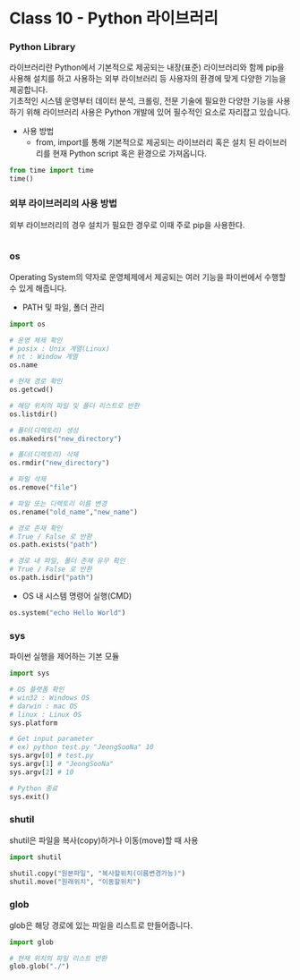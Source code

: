 # Class 10 - Python 라이브러리

### Python Library
라이브러리란 Python에서 기본적으로 제공되는 내장(표준) 라이브러리와 함께 pip을 사용해 설치를 하고 사용하는 외부 라이브러리 등 사용자의 환경에 맞게 다양한 기능을 제공합니다.  
기초적인 시스템 운영부터 데이터 분석, 크롤링, 전문 기술에 필요한 다양한 기능을 사용하기 위해 라이브러리 사용은 Python 개발에 있어 필수적인 요소로 자리잡고 있습니다.

- 사용 방법
    - from, import를 통해 기본적으로 제공되는 라이브러리 혹은 설치 된 라이브러리를 현재 Python script 혹은 환경으로 가져옵니다.
```py
from time import time
time()
```
### 외부 라이브러리의 사용 방법
외부 라이브러리의 경우 설치가 필요한 경우로 이때 주로 pip을 사용한다.

```bash

```

### os
Operating System의 약자로 운영체제에서 제공되는 여러 기능을 파이썬에서 수행할 수 있게 해줍니다.

- PATH 및 파일, 폴더 관리
```py
import os

# 운영 체제 확인
# posix : Unix 계열(Linux)
# nt : Window 계열
os.name

# 현재 경로 확인
os.getcwd()

# 해당 위치의 파일 및 폴더 리스트로 반환
os.listdir()

# 폴더(디렉토리) 생성
os.makedirs("new_directory")

# 폴더(디렉토리) 삭제
os.rmdir("new_directory")

# 파일 삭제
os.remove("file")

# 파일 또는 디렉토리 이름 변경
os.rename("old_name","new_name")

# 경로 존재 확인
# True / False 로 반환
os.path.exists("path")

# 경로 내 파일, 폴더 존재 유무 확인
# True / False 로 반환
os.path.isdir("path")
```

- OS 내 시스템 명령어 실행(CMD)
```py
os.system("echo Hello World")
```

### sys
파이썬 실행을 제어하는 기본 모듈

```py
import sys

# OS 플랫폼 확인
# win32 : Windows OS
# darwin : mac OS
# linux : Linux OS
sys.platform

# Get input parameter
# ex) python test.py "JeongSooNa" 10
sys.argv[0] # test.py
sys.argv[1] # "JeongSooNa"
sys.argv[2] # 10

# Python 종료
sys.exit()

```

### shutil
shutil은 파일을 복사(copy)하거나 이동(move)할 때 사용

```py
import shutil

shutil.copy("원본파일", "복사할위치(이름변경가능)")
shutil.move("원래위치", "이동할위치")
```

### glob
glob은 해당 경로에 있는 파일을 리스트로 만들어줍니다.

```py
import glob

# 현재 위치의 파일 리스트 반환
glob.glob("./")
```


